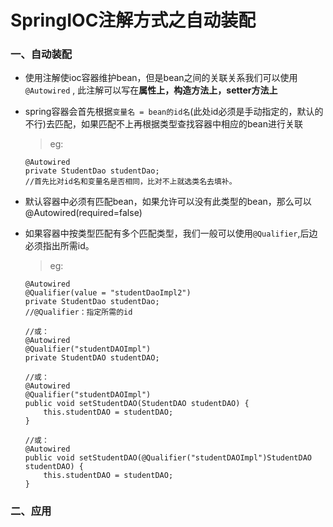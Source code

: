 # SpringIOC注解方式之自动装配

### 一、自动装配

* 使用注解使ioc容器维护bean，但是bean之间的关联关系我们可以使用 `@Autowired` , 此注解可以写在**属性上，构造方法上，setter方法上** 

* spring容器会首先根据`变量名 = bean的id名`(此处id必须是手动指定的，默认的不行)去匹配，如果匹配不上再根据类型查找容器中相应的bean进行关联

  >eg:
  
      @Autowired
      private StudentDao studentDao;
      //首先比对id名和变量名是否相同，比对不上就选类名去填补。  

* 默认容器中必须有匹配bean，如果允许可以没有此类型的bean，那么可以@Autowired(required=false)

* 如果容器中按类型匹配有多个匹配类型，我们一般可以使用`@Qualifier`,后边必须指出所需id。

  >eg:


      @Autowired
      @Qualifier(value = "studentDaoImpl2")
      private StudentDao studentDao;
      //@Qualifier：指定所需的id
      
      //或：
      @Autowired
      @Qualifier("studentDAOImpl")
      private StudentDAO studentDAO;
      
      //或：
      @Autowired
      @Qualifier("studentDAOImpl")
      public void setStudentDAO(StudentDAO studentDAO) {
          this.studentDAO = studentDAO;
      }
      
      //或：
      @Autowired
      public void setStudentDAO(@Qualifier("studentDAOImpl")StudentDAO studentDAO) {
          this.studentDAO = studentDAO;
      }

### 二、应用














